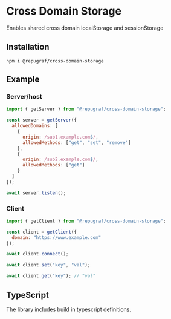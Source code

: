 # Cross Domain Storage

Enables shared cross domain localStorage and sessionStorage

## Installation

`npm i @repugraf/cross-domain-storage`

## Example

### Server/host

```js
import { getServer } from "@repugraf/cross-domain-storage";

const server = getServer({
  allowedDomains: [
    {
      origin: /sub1.example.com$/,
      allowedMethods: ["get", "set", "remove"]
    },
    {
      origin: /sub2.example.com$/,
      allowedMethods: ["get"]
    }
  ]
});

await server.listen();
```

### Client

```js
import { getClient } from "@repugraf/cross-domain-storage";

const client = getClient({
  domain: "https://www.example.com"
});

await client.connect();

await client.set("key", "val");

await client.get("key"); // "val"
```

## TypeScript

The library includes build in typescript definitions.
